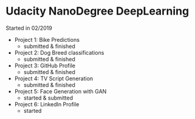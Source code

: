 # Udacity NanoDegree DeepLearning 

Started in 02/2019

* Project 1: Bike Predictions
  *  submitted & finished
* Project 2: Dog Breed classifications
  *  submitted & finished
* Project 3: GitHub Profile
  *  submitted & finished 
* Project 4: TV Script Generation
  *  submitted & finished
* Project 5: Face Generation with GAN
  *  started & submitted
* Project 6: LinkedIn Profile
  *  started 
